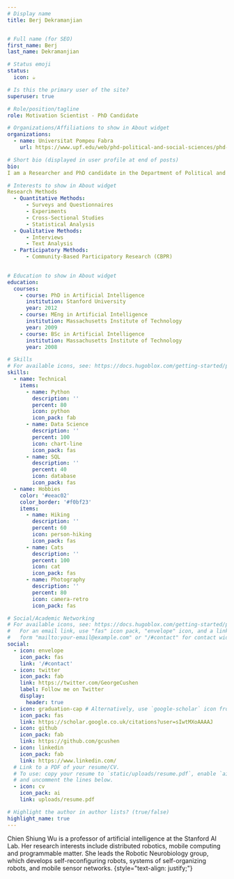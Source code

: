 ```yaml
---
# Display name
title: Berj Dekramanjian


# Full name (for SEO)
first_name: Berj  
last_name: Dekramanjian

# Status emoji
status:
  icon: ☕️

# Is this the primary user of the site?
superuser: true

# Role/position/tagline
role: Motivation Scientist - PhD Candidate

# Organizations/Affiliations to show in About widget
organizations:
  - name: Universitat Pompeu Fabra
    url: https://www.upf.edu/web/phd-political-and-social-sciences/phd-students/-/asset_publisher/aVbuYaPbJkaS/content/dekramanjian-berj/maximized

# Short bio (displayed in user profile at end of posts)
bio: 
I am a Researcher and PhD candidate in the Department of Political and Social Sciences at Universitat Pompeu Fabra, where I am a member of the Sociodemography Research Group. My academic journey is deeply rooted in the exploration of collective action and the underlying motivations that drive individuals to participate in citizen-led initiatives. Specifically, my research is focused on dissecting the nuances of engagement in public health interventions and ecological conservation efforts. By employing a multidisciplinary approach, I delve into the realms of design principles, goal orientation, and communication framing to understand how these factors influence participation and commitment to collective goals. 

# Interests to show in About widget
Research Methods
  - Quantitative Methods:
      - Surveys and Questionnaires
      - Experiments
      - Cross-Sectional Studies
      - Statistical Analysis
  - Qualitative Methods:
      - Interviews
      - Text Analysis
  - Participatory Methods:
      - Community-Based Participatory Research (CBPR)
  

# Education to show in About widget
education:
  courses:
    - course: PhD in Artificial Intelligence
      institution: Stanford University
      year: 2012
    - course: MEng in Artificial Intelligence
      institution: Massachusetts Institute of Technology
      year: 2009
    - course: BSc in Artificial Intelligence
      institution: Massachusetts Institute of Technology
      year: 2008

# Skills
# For available icons, see: https://docs.hugoblox.com/getting-started/page-builder/#icons
skills:
  - name: Technical
    items:
      - name: Python
        description: ''
        percent: 80
        icon: python
        icon_pack: fab
      - name: Data Science
        description: ''
        percent: 100
        icon: chart-line
        icon_pack: fas
      - name: SQL
        description: ''
        percent: 40
        icon: database
        icon_pack: fas
  - name: Hobbies
    color: '#eeac02'
    color_border: '#f0bf23'
    items:
      - name: Hiking
        description: ''
        percent: 60
        icon: person-hiking
        icon_pack: fas
      - name: Cats
        description: ''
        percent: 100
        icon: cat
        icon_pack: fas
      - name: Photography
        description: ''
        percent: 80
        icon: camera-retro
        icon_pack: fas

# Social/Academic Networking
# For available icons, see: https://docs.hugoblox.com/getting-started/page-builder/#icons
#   For an email link, use "fas" icon pack, "envelope" icon, and a link in the
#   form "mailto:your-email@example.com" or "/#contact" for contact widget.
social:
  - icon: envelope
    icon_pack: fas
    link: '/#contact'
  - icon: twitter
    icon_pack: fab
    link: https://twitter.com/GeorgeCushen
    label: Follow me on Twitter
    display:
      header: true
  - icon: graduation-cap # Alternatively, use `google-scholar` icon from `ai` icon pack
    icon_pack: fas
    link: https://scholar.google.co.uk/citations?user=sIwtMXoAAAAJ
  - icon: github
    icon_pack: fab
    link: https://github.com/gcushen
  - icon: linkedin
    icon_pack: fab
    link: https://www.linkedin.com/
  # Link to a PDF of your resume/CV.
  # To use: copy your resume to `static/uploads/resume.pdf`, enable `ai` icons in `params.yaml`,
  # and uncomment the lines below.
  - icon: cv
    icon_pack: ai
    link: uploads/resume.pdf

# Highlight the author in author lists? (true/false)
highlight_name: true
---
```


Chien Shiung Wu is a professor of artificial intelligence at the Stanford AI Lab. Her research interests include distributed robotics, mobile computing and programmable matter. She leads the Robotic Neurobiology group, which develops self-reconfiguring robots, systems of self-organizing robots, and mobile sensor networks.
{style="text-align: justify;"}
